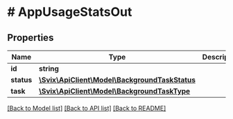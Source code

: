 # # AppUsageStatsOut

## Properties

Name | Type | Description | Notes
------------ | ------------- | ------------- | -------------
**id** | **string** |  |
**status** | [**\Svix\ApiClient\Model\BackgroundTaskStatus**](BackgroundTaskStatus.md) |  |
**task** | [**\Svix\ApiClient\Model\BackgroundTaskType**](BackgroundTaskType.md) |  |

[[Back to Model list]](../../README.md#models) [[Back to API list]](../../README.md#endpoints) [[Back to README]](../../README.md)
